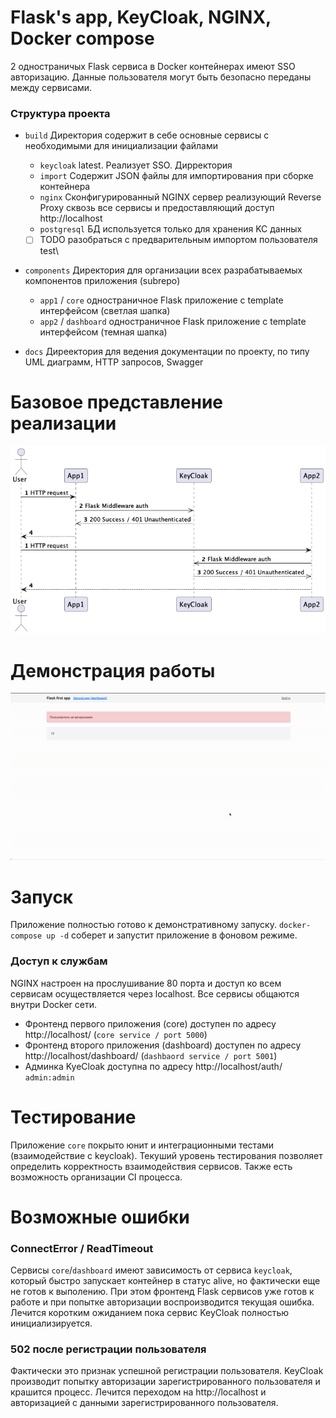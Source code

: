 # Flask's app, KeyCloak, NGINX, Docker compose
2 одностраничых Flask сервиса в Docker контейнерах имеют SSO авторизацию. Данные пользователя могут быть безопасно переданы между сервисами.   

### Структура проекта

- `build` Директория содержит в себе основные сервисы с необходимыми для инициализации файлами
    - `keycloak` latest. Реализует SSO. Дирректория 
    - `import` Содержит JSON файлы для импортирования при сборке контейнера 
    - `nginx` Сконфигурированный NGINX сервер реализующий Reverse Proxy сквозь все сервисы и предоставляющий доступ http://localhost
    - `postgresql` БД используется только для хранения KC данных
    - [ ] TODO разобраться с предварительным импортом пользователя test\
  
- `components` Директория для организации всех разрабатываемых компонентов приложения (subrepo)
  - `app1` / `core` одностраничное Flask приложение с template интерфейсом (светлая шапка)
  - `app2` / `dashboard` одностраничное Flask приложение с template интерфейсом (темная шапка)

- `docs` Диреектория для ведения документации по проекту, по типу UML диаграмм, HTTP запросов, Swagger

# Базовое представление реализации
![alt](docs/Authorization.png)

# Демонстрация работы
![alt](docs/demo.gif)

# Запуск
Приложение полностью готово к демонстративному запуску.
`docker-compose up -d` соберет и запустит приложение в фоновом режиме.
### Доступ к службам
NGINX настроен на прослушивание 80 порта и доступ ко всем сервисам осуществляется через localhost. Все сервисы общаются внутри Docker сети.
- Фронтенд первого приложения (core) доступен по адресу http://localhost/ (`core service / port 5000`)
- Фронтенд второго приложения (dashboard) доступен по адресу http://localhost/dashboard/ (`dashbaord service / port 5001`)
- Админка KyeCloak доступна по адресу http://localhost/auth/ `admin:admin`

# Тестирование
Приложение `core` покрыто юнит и интеграционными тестами (взаимодействие с keycloak). Текуший уровень тестирования позволяет определить корректность взаимодействия сервисов. Также есть возможность организации CI процесса.
# Возможные ошибки
### ConnectError / ReadTimeout
Сервисы `core`/`dashboard` имеют зависимость от сервиса `keycloak`, который быстро запускает контейнер в статус alive, но фактически еще не готов к выполению. При этом фронтенд Flask сервисов уже готов к работе и при попытке авторизации воспроизводится текущая ошибка. Лечится коротким ожиданием пока сервис KeyCloak полностью инициализируется.
### 502 после регистрации пользователя
Фактически это признак успешной регистрации пользователя. KeyCloak производит попытку авторизации зарегистрированного пользователя и крашится процесс. Лечится переходом на http://localhost и авторизацией с данными зарегистрированного пользователя. 